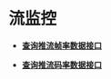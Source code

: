 # 流监控<a name="topic_300000002_0"></a>

 

-   **[查询推流帧率数据接口](查询推流帧率数据接口.md)**  

-   **[查询推流码率数据接口](查询推流码率数据接口.md)**  


